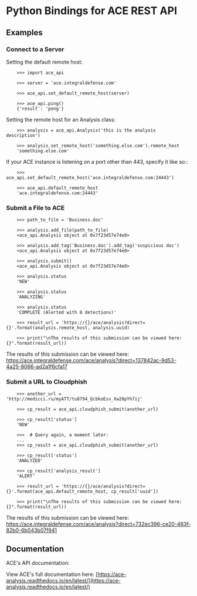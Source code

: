 # Python Bindings for ACE REST API

## Examples

### Connect to a Server

Setting the default remote host:

        >>> import ace_api
           
        >>> server = 'ace.integraldefense.com'
           
        >>> ace_api.set_default_remote_host(server)
           
        >>> ace_api.ping()
        {'result': 'pong'}

Setting the remote host for an Analysis class:

        >>> analysis = ace_api.Analysis('this is the analysis description')

        >>> analysis.set_remote_host('something.else.com').remote_host
        'something.else.com' 

If your ACE instance is listening on a port other than 443, specify it like so::

        >>> ace_api.set_default_remote_host('ace.integraldefense.com:24443')

        >>> ace_api.default_remote_host
        'ace.integraldefense.com:24443'

### Submit a File to ACE

        >>> path_to_file = 'Business.doc'
        
        >>> analysis.add_file(path_to_file)
        <ace_api.Analysis object at 0x7f23d57e74e0>
        
        >>> analysis.add_tag('Business.doc').add_tag('suspicious doc')
        <ace_api.Analysis object at 0x7f23d57e74e0>

        >>> analysis.submit()
        <ace_api.Analysis object at 0x7f23d57e74e0>

        >>> analysis.status
        'NEW'

        >>> analysis.status
        'ANALYZING'

        >>> analysis.status
        'COMPLETE (Alerted with 8 detections)'

        >>> result_url = 'https://{}/ace/analysis?direct={}'.format(analysis.remote_host, analysis.uuid)

        >>> print("\nThe results of this submission can be viewed here: {}".format(result_url))

The results of this submission can be viewed here: https://ace.integraldefense.com/ace/analysis?direct=137842ac-9d53-4a25-8066-ad2a1f6cfa17

### Submit a URL to Cloudphish

        >>> another_url = 'http://medicci.ru/myATT/tu8794_QcbkoEsv_Xw20pYh7ij'

        >>> cp_result = ace_api.cloudphish_submit(another_url)
           
        >>> cp_result['status']
        'NEW'
           
        >>>  # Query again, a moment later:
        ...
        >>> cp_result = ace_api.cloudphish_submit(another_url)

        >>> cp_result['status']
        'ANALYZED'

        >>> cp_result['analysis_result']
        'ALERT'
           
        >>> result_url = 'https://{}/ace/analysis?direct={}'.format(ace_api.default_remote_host, cp_result['uuid'])

        >>> print("\nThe results of this submission can be viewed here: {}".format(result_url))

The results of this submission can be viewed here: https://ace.integraldefense.com/ace/analysis?direct=732ec396-ce20-463f-82b0-6b043b07f941

## Documentation

ACE's API documentation: 

View ACE's full documentation here: [https://ace-analysis.readthedocs.io/en/latest/](https://ace-analysis.readthedocs.io/en/latest/)
